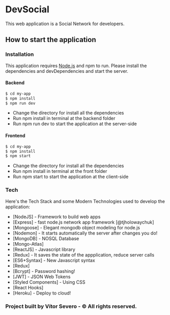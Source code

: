 # DevSocial

This web application is a Social Network for developers.

## How to start the application

### Installation

This application requires [Node.js](https://nodejs.org/) and npm to run. Please install the dependencies and devDependencies and start the server.

#### Backend

```sh
$ cd my-app
$ npm install
$ npm run dev
```
  - Change the directory for install all the dependencies
  - Run npm install in terminal at the backend folder
  - Run npm run dev to start the application at the server-side

#### Frontend

```sh
$ cd my-app
$ npm install
$ npm start
```
  - Change the directory for install all the dependencies
  - Run npm install in terminal at the front folder
  - Run npm start to start the application at the client-side

### Tech

Here's the Tech Stack and some Modern Technologies used to develop the application:

* [NodeJS] - Framework to build web apps
* [Express] - fast node.js network app framework [@tjholowaychuk]
* [Mongoose] - Elegant mongodb object modeling for node.js
* [Nodemon] - It starts automatically the server after changes you do!
* [MongoDB] - NOSQL Database
* [Mongo-Atlas]
* [ReactJS] - Javascript library
* [Redux] - It saves the state of the appplication, reduce server calls
* [ES6+Syntax] - New Javascript syntax
* [Redux]
* [Bcrypt] - Password hashing!
* [JWT] - JSON Web Tokens
* [Styled Components] - Using CSS
* [React Hooks]
* [Heroku] -  Deploy to cloud! 

### Project built by Vítor Severo - © All rights reserved.
